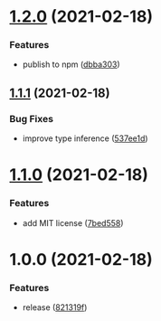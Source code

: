 # [1.2.0](https://github.com/martinstark/throttle-ts/compare/v1.1.1...v1.2.0) (2021-02-18)


### Features

* publish to npm ([dbba303](https://github.com/martinstark/throttle-ts/commit/dbba303f7352a96042f5a61d5373fbfc2f835480))

## [1.1.1](https://github.com/martinstark/throttle-ts/compare/v1.1.0...v1.1.1) (2021-02-18)


### Bug Fixes

* improve type inference ([537ee1d](https://github.com/martinstark/throttle-ts/commit/537ee1d31e991162d8e38b119cbab16a63c01dcb))

# [1.1.0](https://github.com/martinstark/throttle-ts/compare/v1.0.0...v1.1.0) (2021-02-18)


### Features

* add MIT license ([7bed558](https://github.com/martinstark/throttle-ts/commit/7bed5582265b23d732c2b971ca828f0a5180b80d))

# 1.0.0 (2021-02-18)


### Features

* release ([821319f](https://github.com/martinstark/throttle-ts/commit/821319f5e5a40353db14e875158abb11538c280c))
